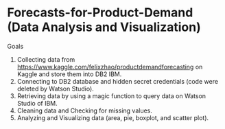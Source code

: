 # Forecasts-for-Product-Demand (Data Analysis and Visualization)

Goals
1. Collecting data from https://www.kaggle.com/felixzhao/productdemandforecasting on Kaggle and store them into DB2 IBM. 
2. Connecting to DB2 database and hidden secret credentials (code were deleted by Watson Studio).
3. Retrieving data by using a magic function to query data on Watson Studio of IBM.
4. Cleaning data and Checking for missing values.
5. Analyzing and Visualizing data (area, pie, boxplot, and scatter plot).
